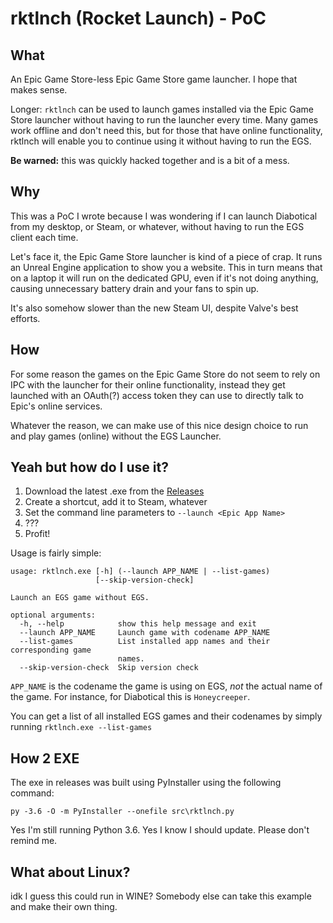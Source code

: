 # rktlnch (Rocket Launch) - PoC
## What

An Epic Game Store-less Epic Game Store game launcher. I hope that makes sense.

Longer: `rktlnch` can be used to launch games installed via the Epic Game Store launcher without having to run the launcher every time.
Many games work offline and don't need this, but for those that have online functionality, rktlnch will enable you to continue using it without having to run the EGS.

**Be warned:** this was quickly hacked together and is a bit of a mess. 

## Why

This was a PoC I wrote because I was wondering if I can launch Diabotical from my desktop, or Steam, or whatever, without having to run the EGS client each time.

Let's face it, the Epic Game Store launcher is kind of a piece of crap. It runs an Unreal Engine application to show you a website.
This in turn means that on a laptop it will run on the dedicated GPU, even if it's not doing anything, causing unnecessary battery drain and your fans to spin up.

It's also somehow slower than the new Steam UI, despite Valve's best efforts.

## How

For some reason the games on the Epic Game Store do not seem to rely on IPC with the launcher for their online functionality, instead they get launched with an OAuth(?) access token they can use to directly talk to Epic's online services.

Whatever the reason, we can make use of this nice design choice to run and play games (online) without the EGS Launcher.

## Yeah but how do I use it?

1. Download the latest .exe from the [Releases](https://github.com/derrod/rktlnch/releases/latest)
2. Create a shortcut, add it to Steam, whatever
3. Set the command line parameters to `--launch <Epic App Name>`
4. ???
5. Profit!

Usage is fairly simple:
```
usage: rktlnch.exe [-h] (--launch APP_NAME | --list-games)
                   [--skip-version-check]

Launch an EGS game without EGS.

optional arguments:
  -h, --help            show this help message and exit
  --launch APP_NAME     Launch game with codename APP_NAME
  --list-games          List installed app names and their corresponding game
                        names.
  --skip-version-check  Skip version check
```

`APP_NAME` is the codename the game is using on EGS, *not* the actual name of the game. For instance, for Diabotical this is `Honeycreeper`.

You can get a list of all installed EGS games and their codenames by simply running `rktlnch.exe --list-games` 


## How 2 EXE

The exe in releases was built using PyInstaller using the following command:
```
py -3.6 -O -m PyInstaller --onefile src\rktlnch.py
```

Yes I'm still running Python 3.6. Yes I know I should update. Please don't remind me. 

## What about Linux?

idk I guess this could run in WINE? Somebody else can take this example and make their own thing.

